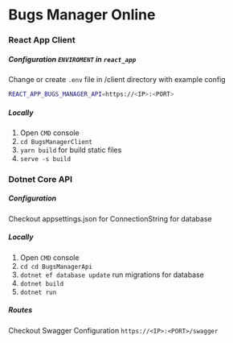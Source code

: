 # Bugs Manager Online

### React App Client
##### Configuration `ENVIROMENT` in `react_app`
Change or create `.env` file in /client directory with example config
```sh
REACT_APP_BUGS_MANAGER_API=https://<IP>:<PORT>
```
##### Locally
1. Open `CMD` console
2. `cd BugsManagerClient`
3. `yarn build` for build static files
4. `serve -s build`

### Dotnet Core API
##### Configuration
Checkout appsettings.json for ConnectionString for database

##### Locally
1. Open `CMD` console
2. `cd cd BugsManagerApi`
3. `dotnet ef database update` run migrations for database
4. `dotnet build`
5. `dotnet run`

##### Routes
Checkout Swagger Configuration `https://<IP>:<PORT>/swagger`
